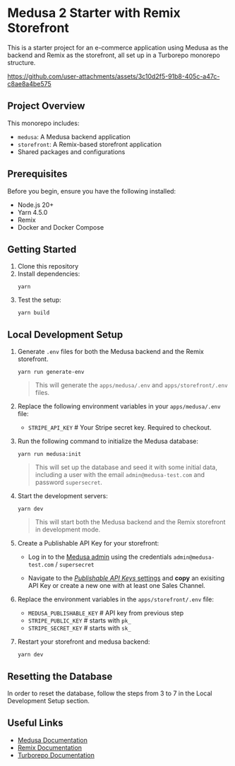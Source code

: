 # Medusa 2 Starter with Remix Storefront

This is a starter project for an e-commerce application using Medusa as the backend and Remix as the storefront, all set up in a Turborepo monorepo structure.

https://github.com/user-attachments/assets/3c10d2f5-91b8-405c-a47c-c8ae8a4be575


## Project Overview

This monorepo includes:

- `medusa`: A Medusa backend application
- `storefront`: A Remix-based storefront application
- Shared packages and configurations

## Prerequisites

Before you begin, ensure you have the following installed:

- Node.js 20+
- Yarn 4.5.0
- Remix
- Docker and Docker Compose

## Getting Started

1. Clone this repository
2. Install dependencies:
   ```
   yarn
   ```
3. Test the setup:
   ```
   yarn build
   ```

## Local Development Setup
1. Generate `.env` files for both the Medusa backend and the Remix storefront.
   ```
   yarn run generate-env
   ```
   > This will generate the `apps/medusa/.env` and `apps/storefront/.env` files.

2. Replace the following environment variables in your `apps/medusa/.env` file:
   - `STRIPE_API_KEY` # Your Stripe secret key. Required to checkout.

3. Run the following command to initialize the Medusa database:

   ```
   yarn run medusa:init
   ```

   > This will set up the database and seed it with some initial data, including a user with the email `admin@medusa-test.com` and password `supersecret`.

4. Start the development servers:
   ```
   yarn dev
   ```

   > This will start both the Medusa backend and the Remix storefront in development mode.

5. Create a Publishable API Key for your storefront:

   - Log in to the [Medusa admin](http://localhost:9000/app/login) using the credentials `admin@medusa-test.com` / `supersecret`

   - Navigate to the [_Publishable API Keys_ settings](http://localhost:9000/app/settings/publishable-api-keys) and **copy** an exisiting API Key or create a new one with at least one Sales Channel.

6. Replace the environment variables in the `apps/storefront/.env` file:

   - `MEDUSA_PUBLISHABLE_KEY` # API key from previous step
   - `STRIPE_PUBLIC_KEY` # starts with `pk_`
   - `STRIPE_SECRET_KEY` # starts with `sk_`

7. Restart your storefront and medusa backend:
      ```
      yarn dev
      ```


## Resetting the Database
In order to reset the database, follow the steps from 3 to 7 in the Local Development Setup section.

## Useful Links

- [Medusa Documentation](https://docs.medusajs.com/)
- [Remix Documentation](https://remix.run/docs/en/main)
- [Turborepo Documentation](https://turbo.build/repo/docs)
